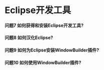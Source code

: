 Eclipse开发工具
========
#### 问题7 如何获得和安装Eclipse开发工具?

#### 问题8 如何汉化Eclipse?

#### 问题9 如何为Eclipse安装WindowBuilder插件?

#### 问题10 如何使用WindowBuilder插件? 













